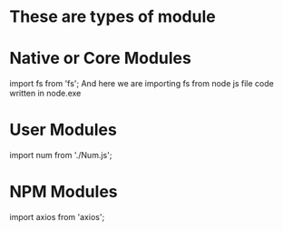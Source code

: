# These are types of module 

# Native or Core Modules
import fs from 'fs';
And here we are importing fs from node js file code written in node.exe

# User Modules
import num from './Num.js';

# NPM Modules 
import axios from 'axios';